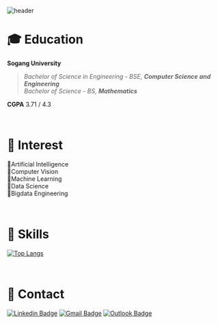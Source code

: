 ![header](https://capsule-render.vercel.app/api?type=waving&&customColorList=0&height=120&section=header&text=Jinkyu%20Sung&fontSize=50&fontColor=7A4069)

# 🎓 Education
**Sogang University**
> _Bachelor of Science in Engineering - BSE, **Computer Science and Engineering**_  
> _Bachelor of Science - BS, **Mathematics**_  

**CGPA** 3.71 / 4.3

<br/>

# 🤔 Interest
🔸Artificial Intelligence  
🔸Computer Vision  
🔸Machine Learning  
🔸Data Science  
🔸Bigdata Engineering  

<br/>

# 🔨 Skills
[![Top Langs](https://github-readme-stats.vercel.app/api/top-langs/?username=sungjk1999&layout=compact)](https://github.com/anuraghazra/github-readme-stats)

<br/>

# 📨 Contact
[![Linkedin Badge](https://img.shields.io/badge/-LinkedIn-blue?style=flat-square&logo=Linkedin&logoColor=white&link=https://www.linkedin.com/in/seong-yun-byeon-8183a8113/)](https://www.linkedin.com/in/sungjk/)
[![Gmail Badge](https://img.shields.io/badge/Gmail-d14836?style=flat-square&logo=Gmail&logoColor=white&link=mailto:sungjk1999@gmail.com)](mailto:sungjk1999@gmail.com)
[![Outlook Badge](https://img.shields.io/badge/Outlook-0078D4?style=flat-square&logo=MicrosoftOutlook&logoColor=white&link=mailto:sungjk1999@outlook.com)](mailto:sungjk1999@outlook.com)
